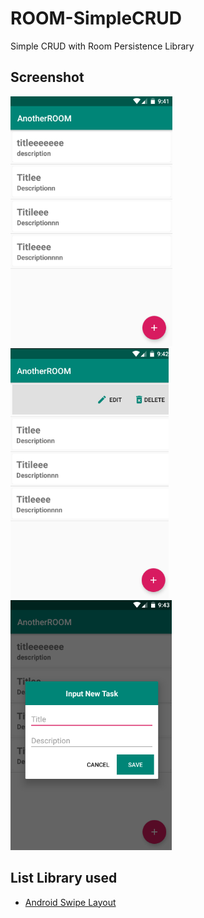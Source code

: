 # ROOM-SimpleCRUD
Simple CRUD with Room Persistence Library

## Screenshot
<img src="https://github.com/ariastro/ROOM-SimpleCRUD/blob/master/screenshot/ss1.PNG" height="400"/> <img src="https://github.com/ariastro/ROOM-SimpleCRUD/blob/master/screenshot/ss2.png" height="400"/> <img src="https://github.com/ariastro/ROOM-SimpleCRUD/blob/master/screenshot/ss3.png" height="400"/>

## List Library used
- <a href="https://github.com/daimajia/AndroidSwipeLayout">Android Swipe Layout</a>
